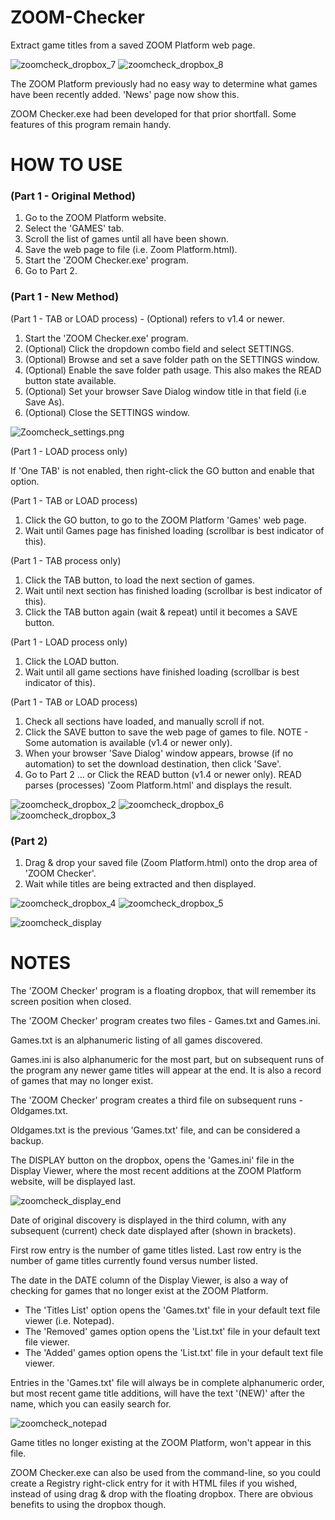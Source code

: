 # ZOOM-Checker
Extract game titles from a saved ZOOM Platform web page.

![zoomcheck_dropbox_7](https://github.com/Twombs/ZOOM-Checker/blob/main/Screenshots/Zoomcheck_dropbox_7.png?raw=true)
![zoomcheck_dropbox_8](https://github.com/Twombs/ZOOM-Checker/blob/main/Screenshots/Zoomcheck_dropbox_8.png?raw=true)

The ZOOM Platform previously had no easy way to determine what games have been recently added. 'News' page now show this.

ZOOM Checker.exe had been developed for that prior shortfall. Some features of this program remain handy.

# HOW TO USE
### (Part 1 - Original Method)
1. Go to the ZOOM Platform website.
2. Select the 'GAMES' tab.
3. Scroll the list of games until all have been shown.
4. Save the web page to file (i.e. Zoom Platform.html).
5. Start the 'ZOOM Checker.exe' program.
6. Go to Part 2.

### (Part 1 - New Method)
(Part 1 - TAB or LOAD process) - (Optional) refers to v1.4 or newer.

1. Start the 'ZOOM Checker.exe' program.
2. (Optional) Click the dropdown combo field and select SETTINGS.
3. (Optional) Browse and set a save folder path on the SETTINGS window.
4. (Optional) Enable the save folder path usage. This also makes the READ button state available.
5. (Optional) Set your browser Save Dialog window title in that field (i.e Save As).
6. (Optional) Close the SETTINGS window.

![Zoomcheck_settings.png](https://github.com/Twombs/ZOOM-Checker/blob/main/Screenshots/Zoomcheck_settings.png?raw=true)

(Part 1 - LOAD process only)

If 'One TAB' is not enabled, then right-click the GO button and enable that option.

(Part 1 - TAB or LOAD process)
1. Click the GO button, to go to the ZOOM Platform 'Games' web page.
2. Wait until Games page has finished loading (scrollbar is best indicator of this).

(Part 1 - TAB process only)
1. Click the TAB button, to load the next section of games.
2. Wait until next section has finished loading (scrollbar is best indicator of this).
3. Click the TAB button again (wait & repeat) until it becomes a SAVE button.

(Part 1 - LOAD process only)
1. Click the LOAD button.
2. Wait until all game sections have finished loading (scrollbar is best indicator of this).

(Part 1 - TAB or LOAD process)
1. Check all sections have loaded, and manually scroll if not.
2. Click the SAVE button to save the web page of games to file. NOTE - Some automation is available (v1.4 or newer only).
3. When your browser 'Save Dialog' window appears, browse (if no automation) to set the download destination, then click 'Save'.
4. Go to Part 2 ... or Click the READ button (v1.4 or newer only). READ parses (processes) 'Zoom Platform.html' and displays the result.

![zoomcheck_dropbox_2](https://github.com/Twombs/ZOOM-Checker/blob/main/Screenshots/Zoomcheck_dropbox_2.png?raw=true)
![zoomcheck_dropbox_6](https://github.com/Twombs/ZOOM-Checker/blob/main/Screenshots/Zoomcheck_dropbox_6.png?raw=true)
![zoomcheck_dropbox_3](https://github.com/Twombs/ZOOM-Checker/blob/main/Screenshots/Zoomcheck_dropbox_3.png?raw=true)

### (Part 2)
1. Drag & drop your saved file (Zoom Platform.html) onto the drop area of 'ZOOM Checker'.
2. Wait while titles are being extracted and then displayed.

![zoomcheck_dropbox_4](https://github.com/Twombs/ZOOM-Checker/blob/main/Screenshots/Zoomcheck_dropbox_4.png?raw=true)
![zoomcheck_dropbox_5](https://github.com/Twombs/ZOOM-Checker/blob/main/Screenshots/Zoomcheck_dropbox_5.png?raw=true)

![zoomcheck_display](https://github.com/Twombs/ZOOM-Checker/blob/main/Screenshots/Zoomcheck_display.png?raw=true)

# NOTES
The 'ZOOM Checker' program is a floating dropbox, that will remember its screen position when closed.

The 'ZOOM Checker' program creates two files - Games.txt and Games.ini.

Games.txt is an alphanumeric listing of all games discovered.

Games.ini is also alphanumeric for the most part, but on subsequent runs of the program any newer game titles will appear at the end. It is also a record of games that may no longer exist.

The 'ZOOM Checker' program creates a third file on subsequent runs - Oldgames.txt.

Oldgames.txt is the previous 'Games.txt' file, and can be considered a backup.

The DISPLAY button on the dropbox, opens the 'Games.ini' file in the Display Viewer, where the most recent additions at the ZOOM Platform website, will be displayed last.

![zoomcheck_display_end](https://github.com/Twombs/ZOOM-Checker/blob/main/Screenshots/Zoomcheck_display_end.png?raw=true)

Date of original discovery is displayed in the third column, with any subsequent (current) check date displayed after (shown in brackets).

First row entry is the number of game titles listed. Last row entry is the number of game titles currently found versus number listed.

The date in the DATE column of the Display Viewer, is also a way of checking for games that no longer exist at the ZOOM Platform.

- The 'Titles List' option opens the 'Games.txt' file in your default text file viewer (i.e. Notepad).
- The 'Removed' games option opens the 'List.txt' file in your default text file viewer.
- The 'Added' games option opens the 'List.txt' file in your default text file viewer.

Entries in the 'Games.txt' file will always be in complete alphanumeric order, but most recent game title additions, will have the text '(NEW)' after the name, which you can easily search for.

![zoomcheck_notepad](https://github.com/Twombs/ZOOM-Checker/blob/main/Screenshots/Zoomcheck_notepad.png?raw=true)

Game titles no longer existing at the ZOOM Platform, won't appear in this file.

ZOOM Checker.exe can also be used from the command-line, so you could create a Registry right-click entry for it with HTML files if you wished, instead of using drag & drop with the floating dropbox. There are obvious benefits to using the dropbox though.
